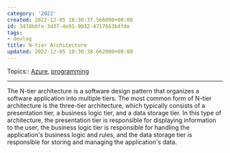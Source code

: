 ```yaml
---
category: '2022'
created: 2022-12-05 18:30:37.566000+00:00
id: 3478b0fe-3d37-4e91-9032-4717663b4fde
tags:
- devlog
title: N-tier Architecture
updated: 2022-12-05 18:30:38.662000+00:00
---
```

   
Topics:: [Azure](../devlog/Azure.md), [programming](../topics/programming.md)   
   
   
---   
   
The N-tier architecture is a software design pattern that organizes a software application into multiple tiers. The most common form of N-tier architecture is the three-tier architecture, which typically consists of a presentation tier, a business logic tier, and a data storage tier. In this type of architecture, the presentation tier is responsible for displaying information to the user, the business logic tier is responsible for handling the application's business logic and rules, and the data storage tier is responsible for storing and managing the application's data.